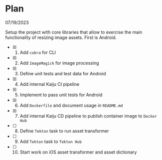 # Plan

07/19/2023

Setup the project with core libraries that allow to exercise the main functionality of resizing image assets. First is Android.

- [x] 1. Add `cobra` for CLI
- [x] 2. Add `ImageMagick` for image processing
- [x] 3. Define unit tests and test data for Android
- [x] 4. Add internal Kaiju CI pipeline
- [x] 5. Implement to pass unit tests for Android
- [x] 6. Add `Dockerfile` and document usage in `README.md`
- [x] 7. Add internal Kaiju CD pipeline to publish container image to `Docker Hub`
- [ ] 8. Define `Tekton` task to run asset transformer
- [ ] 9. Add `Tekton` task to `Tekton Hub`
- [ ] 10. Start work on iOS asset transformer and asset dictionary
